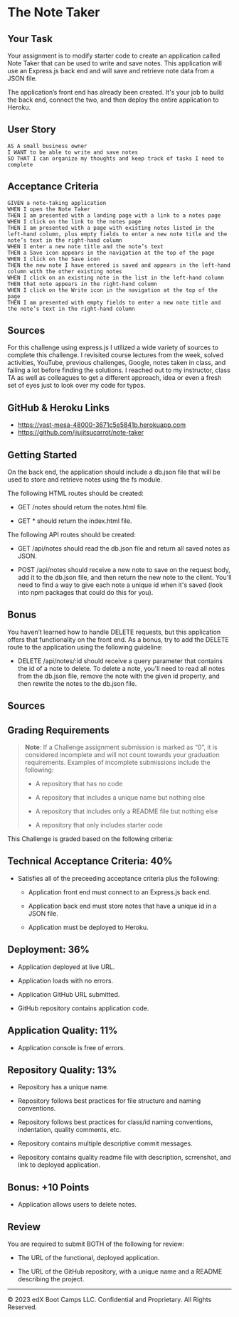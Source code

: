 # The Note Taker

## Your Task

Your assignment is to modify starter code to create an application called Note Taker that can be used to write and save notes. This application will use an Express.js back end and will save and retrieve note data from a JSON file.

The application’s front end has already been created. It's your job to build the back end, connect the two, and then deploy the entire application to Heroku.

## User Story

```
AS A small business owner
I WANT to be able to write and save notes
SO THAT I can organize my thoughts and keep track of tasks I need to complete
```

## Acceptance Criteria

```
GIVEN a note-taking application
WHEN I open the Note Taker
THEN I am presented with a landing page with a link to a notes page
WHEN I click on the link to the notes page
THEN I am presented with a page with existing notes listed in the left-hand column, plus empty fields to enter a new note title and the note’s text in the right-hand column
WHEN I enter a new note title and the note’s text
THEN a Save icon appears in the navigation at the top of the page
WHEN I click on the Save icon
THEN the new note I have entered is saved and appears in the left-hand column with the other existing notes
WHEN I click on an existing note in the list in the left-hand column
THEN that note appears in the right-hand column
WHEN I click on the Write icon in the navigation at the top of the page
THEN I am presented with empty fields to enter a new note title and the note’s text in the right-hand column
```

## Sources

For this challenge using express.js I utilized a wide variety of sources to complete this challenge. I revisited course lectures from the week, solved activities, YouTube, previous challenges, Google, notes taken in class, and failing a lot before finding the solutions. I reached out to my instructor, class TA as well as colleagues to get a different approach, idea or even a fresh set of eyes just to look over my code for typos.
 
## GitHub & Heroku Links

* https://vast-mesa-48000-3671c5e5841b.herokuapp.com
* https://github.com/jiujitsucarrot/note-taker

## Getting Started

On the back end, the application should include a db.json file that will be used to store and retrieve notes using the fs module.

The following HTML routes should be created:

* GET /notes should return the notes.html file.

* GET * should return the index.html file.

The following API routes should be created:

* GET /api/notes should read the db.json file and return all saved notes as JSON.

* POST /api/notes should receive a new note to save on the request body, add it to the db.json file, and then return the new note to the client. You'll need to find a way to give each note a unique id when it's saved (look into npm packages that could do this for you).

## Bonus


You haven’t learned how to handle DELETE requests, but this application offers that functionality on the front end. As a bonus, try to add the DELETE route to the application using the following guideline:

* DELETE /api/notes/:id should receive a query parameter that contains the id of a note to delete. To delete a note, you'll need to read all notes from the db.json file, remove the note with the given id property, and then rewrite the notes to the db.json file.

## Sources  

## Grading Requirements

> **Note**: If a Challenge assignment submission is marked as “0”, it is considered incomplete and will not count towards your graduation requirements. Examples of incomplete submissions include the following:
>
> * A repository that has no code
>
> * A repository that includes a unique name but nothing else
>
> * A repository that includes only a README file but nothing else
>
> * A repository that only includes starter code

This Challenge is graded based on the following criteria:

## Technical Acceptance Criteria: 40%

* Satisfies all of the preceeding acceptance criteria plus the following:

    * Application front end must connect to an Express.js back end.

    * Application back end must store notes that have a unique id in a JSON file.

    * Application must be deployed to Heroku.

## Deployment: 36%

* Application deployed at live URL.

* Application loads with no errors.

* Application GitHub URL submitted.

* GitHub repository contains application code.

## Application Quality: 11%

* Application console is free of errors.

## Repository Quality: 13%

* Repository has a unique name.

* Repository follows best practices for file structure and naming conventions.

* Repository follows best practices for class/id naming conventions, indentation, quality comments, etc.

* Repository contains multiple descriptive commit messages.

* Repository contains quality readme file with description, scrrenshot, and link to deployed application.

## Bonus: +10 Points

* Application allows users to delete notes.

## Review

You are required to submit BOTH of the following for review:

* The URL of the functional, deployed application.

* The URL of the GitHub repository, with a unique name and a README describing the project.

---
© 2023 edX Boot Camps LLC. Confidential and Proprietary. All Rights Reserved.
